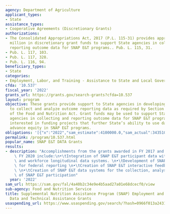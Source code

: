 ```yaml
---
agency: Department of Agriculture
applicant_types:
- State
assistance_types:
- Cooperative Agreements (Discretionary Grants)
authorizations:
- The Consolidated Appropriations Act, 2017 (P.L. 115-31) provides approximately $5
  million in discretionary grant funds to support State agencies in collecting and
  reporting outcome data for SNAP E&T programs.. Pub. L. 115, 31.
- Pub. L. 117, 103.
- Pub. L. 117, 328.
- Pub. L. 116, 94.
beneficiary_types:
- State
categories:
- Employment, Labor, and Training - Assistance to State and Local Governments
cfda: '10.537'
fiscal_year: '2022'
grants_url: https://grants.gov/search-grants?cfda=10.537
layout: program
objective: These grants provide support to State agencies in developing the capacity
  to collect and analyze outcome reporting data as required by Section 16(h)(5)(B)
  of the Food and Nutrition Act. Grant funds may be used to support State and local
  agencies in collecting and reporting outcome data for SNAP E&T programs. FNS is
  interested in funding projects that further State’s ability to use data to continually
  advance equity in SNAP E&T programs.
obligations: '[{"x":"2022","sam_estimate":4100000.0,"sam_actual":3435105.0,"usa_spending_actual":-10604.18},{"x":"2023","sam_estimate":6000000.0,"sam_actual":0.0,"usa_spending_actual":4243021.8100000005},{"x":"2024","sam_estimate":6000000.0,"sam_actual":0.0,"usa_spending_actual":-24051.80000000003}]'
permalink: /program/10.537.html
popular_name: SNAP E&T DATA Grants
results:
- description: "Accomplishments from the grants awarded in FY 2017 and completed in\
    \ FY 2020 include:\n•\tIntegration of SNAP E&T participant data within the education\
    \ and workforce longitudinal data systems. \n•\tDevelopment of SNAP E&T metrics\
    \ for federal reporting \n•\tCreation of SNAP E&T interactive feedback dashboards\
    \ \n•\tCreation of SNAP E&T data systems for the collection, analysis, and reporting\
    \ of SNAP E&T participation"
  year: '2022'
sam_url: https://sam.gov/fal/4a40b2c34e9e4b5aad27a01e68dcecf0/view
sub-agency: Food and Nutrition Service
title: Supplemental Nutrition Assistance Program (SNAP) Employment and Training (E&T)
  Data and Technical Assistance Grants
usaspending_url: https://www.usaspending.gov/search/?hash=0966f013a24314b24cbd7f2da448b5a7
---
```

